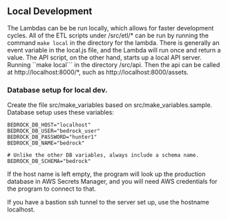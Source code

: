 ## Local Development
The Lambdas can be be run locally, which allows for faster development cycles.
All of the ETL scripts under /src/etl/* can be run by running the command ```make local``` in the directory for the lambda. 
There is generally an event variable in the local.js file, and the Lambda will run once and return a value.
The API script, on the other hand, starts up a local API server. Running ``make local``` in the directory /src/api. Then the api can be called at http://localhost:8000/*, such as http://localhost:8000/assets.



### Database setup for local dev.
Create the file src/make_variables based on src/make_variables.sample.
Database setup uses these variables:

    BEDROCK_DB_HOST="localhost"
    BEDROCK_DB_USER="bedrock_user"
    BEDROCK_DB_PASSWORD="hunter1"
    BEDROCK_DB_NAME="bedrock"

    # Unlike the other DB variables, always include a schema name.
    BEDROCK_DB_SCHEMA="bedrock"

If the host name is left empty, the program will look up the production database in AWS Secrets Manager, and you will need AWS credentials for the program to connect to that.

If you have a bastion ssh tunnel to the server set up, use the hostname localhost.